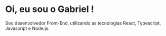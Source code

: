 <h1> Oi, eu sou o Gabriel ! </h1> 

Sou desenvolvedor Front-End, utilizando as tecnologias React, Typescript, Javascript e Node.js. 


